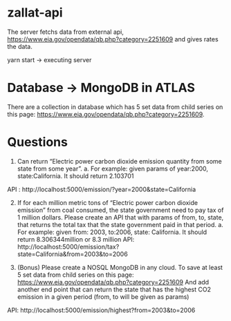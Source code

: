 # zallat-api

The server fetchs data from external api, https://www.eia.gov/opendata/qb.php?category=2251609 and gives rates the data.  

yarn start -> executing server

# Database -> MongoDB in ATLAS
There are a collection in database which has 5 set data from child series on this page: https://www.eia.gov/opendata/qb.php?category=2251609.

# Questions 
1. Can return “Electric power carbon dioxide emission quantity from some state from
some year”.
    a. For example: given params of year:2000, state:California. It should return 2.103701
    
API : http://localhost:5000/emission/?year=2000&state=California

2. If for each million metric tons of “Electric power carbon dioxide emission” from coal
consumed, the state government need to pay tax of 1 million dollars. Please create an
API that with params of from, to, state, that returns the total tax that the state
government paid in that period.
    a. For example: given from: 2003, to:2006, state: California. It should return
        8.306344million or 8.3 million
API: http://localhost:5000/emission/tax?state=California&from=2003&to=2006

3. (Bonus) Please create a NOSQL MongoDB in any cloud. To save at least 5 set data from
child series on this page: https://www.eia.gov/opendata/qb.php?category=2251609
And add another end point that can return the state that has the highest CO2 emission
in a given period (from, to will be given as params)

API: http://localhost:5000/emission/highest?from=2003&to=2006
